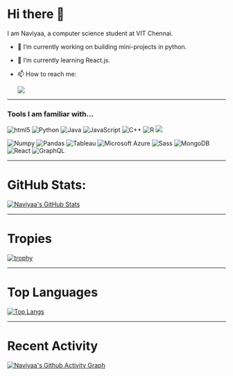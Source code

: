 # Hi there 👋

<!--
**Naviyaa/Naviyaa** is a ✨ _special_ ✨ repository because its `README.md` (this file) appears on your GitHub profile.
-->

I am Naviyaa, a computer science student at VIT Chennai.

- 🔭 I’m currently working on building mini-projects in python.
- 🌱 I’m currently learning React.js.
- 📫 How to reach me:
 
    <a href="https://www.linkedin.com/in/naviyaa-poonia/"><img src="https://img.shields.io/badge/Naviyaa-%230077B5.svg?&style=for-the-badge&logo=linkedin&logoColor=white" ></a>

---

### Tools I am familiar with...

<img alt="html5" src="https://img.shields.io/badge/-HTML5-E34F26?style=for-the-badge&logo=html5&logoColor=white" /> <img alt="Python" src="https://img.shields.io/badge/-Python-FFD43B?style=for-the-badge&logo=python&logoColor=black" /> <img alt="Java" src="https://img.shields.io/badge/-Java-ED1D25?style=for-the-badge&logo=java&logoColor=white" /> <img alt="JavaScript" src="https://img.shields.io/badge/-JavaScript-F0DB4F?style=for-the-badge&logo=javascript&logoColor=black" /> <img alt="C++" src="https://img.shields.io/badge/-CPP-1C4481?style=for-the-badge&logo=c%2B%2B&logoColor=white" /> <img alt="R" src="https://img.shields.io/badge/-R-BFC2C5?style=for-the-badge&logo=r&logoColor=black" /> <img src="https://img.shields.io/badge/PHP-%23777BB4.svg?&style=for-the-badge&logo=php&logoColor=white">

<img alt="Numpy" src="https://img.shields.io/badge/-Numpy-4DABCF?style=for-the-badge&logo=numpy&logoColor=white" /> <img alt="Pandas" src="https://img.shields.io/badge/-Pandas-150458?style=for-the-badge&logo=pandas&logoColor=white" /> <img alt="Tableau" src="https://img.shields.io/badge/-Tableau-E47A2E?style=for-the-badge&logo=tableau&logoColor=white" /> <img alt="Microsoft Azure" src="https://img.shields.io/badge/-Microsoft_Azure-4B92DB?style=for-the-badge&logo=microsoft-azure&logoColor=black" />  <img alt="Sass" src="https://img.shields.io/badge/-Sass-CC6699?style=for-the-badge&logo=sass&logoColor=white" /> <img alt="MongoDB" src="https://img.shields.io/badge/-MongoDB-13aa52?style=for-the-badge&logo=mongodb&logoColor=white" /> <img alt="React" src="https://img.shields.io/badge/-React-61DBFB?style=for-the-badge&logo=react&logoColor=black" /> <img alt="GraphQL" src="https://img.shields.io/badge/-GraphQL-E10098?style=for-the-badge&logo=graphql&logoColor=white" />

---


# GitHub Stats:
[![Naviyaa's GitHub Stats](https://github-readme-stats.vercel.app/api?username=Naviyaa&hide=stars&count_private=true&theme=dracula&show_icons=true)](https://github.com/anuraghazra/github-readme-stats)


---


# Tropies
[![trophy](https://github-profile-trophy.vercel.app/?username=Naviyaa&theme=monokai&row=2&column=3&title=Joined2020,MultiLanguage,Commits,Repositories,PullRequest,Issues)](https://github.com/ryo-ma/github-profile-trophy)


---


# Top Languages
[![Top Langs](https://github-readme-stats.vercel.app/api/top-langs/?username=Naviyaa&theme=dracula)](https://github.com/anuraghazra/github-readme-stats)


---


# Recent Activity
[![Naviyaa's Github Activity Graph](https://activity-graph.herokuapp.com/graph?username=Naviyaa&theme=nord)](https://github.com/ashutosh00710/github-readme-activity-graph)
